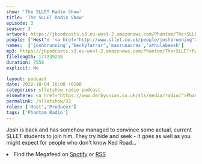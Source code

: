 ```yaml
---
show: 'The SLLET Radio Show'
title: 'The SLLET Radio Show'
episode: 3
season: 2
artwork: https://jbpodcasts.s3.eu-west-2.amazonaws.com/Phantom/The+SLLET+Radio+Show/2021-09-27+-+SLLET+radio+square.png
people: ['Host': '<a href="http://www.sllet.co.uk/people/joshbrunning">Josh Brunning</a>','Guest': ['<a href="http://www.sllet.co.uk/people/beckyfarrar">Becky Farrar</a>','<a href="http://www.sllet.co.uk/people/maxrunacres">Max Runacres</a>','<a href="http://www.sllet.co.uk/people/athulabeesh">Athul Abeesh</a>']]
names:  ['joshbrunning','beckyfarrar','maxrunacres','athulabeesh']
mp3: https://jbpodcasts.s3.eu-west-2.amazonaws.com/Phantom/The+SLLET+Radio+Show/2022-10-04+-+32.mp3
filelength: 177239248
duration: 7558 
explicit: No

layout: podcast
date: 2022-10-04 16:00 +0100
categories: slletshow radio podcast
elsewhere: <a href="https://www.derbyunion.co.uk/sls/media/radio/">Phantom Media</a>
permalink: /slletshow/32
roles: ['Host','Producer']
tags: ['Phantom Radio']
---
```


Josh is back and has somehow managed to convince some actual, current SLLET students to join him. They try hide and seek - it goes as well as you might expect for people who don't know Ked Road...

<li>Find the Megafeed on <a href="https://open.spotify.com/show/1WGc6YCF3UfAL7E62gHLAS?si=eff5901deb8d498e">Spotify</a> or <a href="https://anchor.fm/s/849e58ac/podcast/rss">RSS</a></li>
